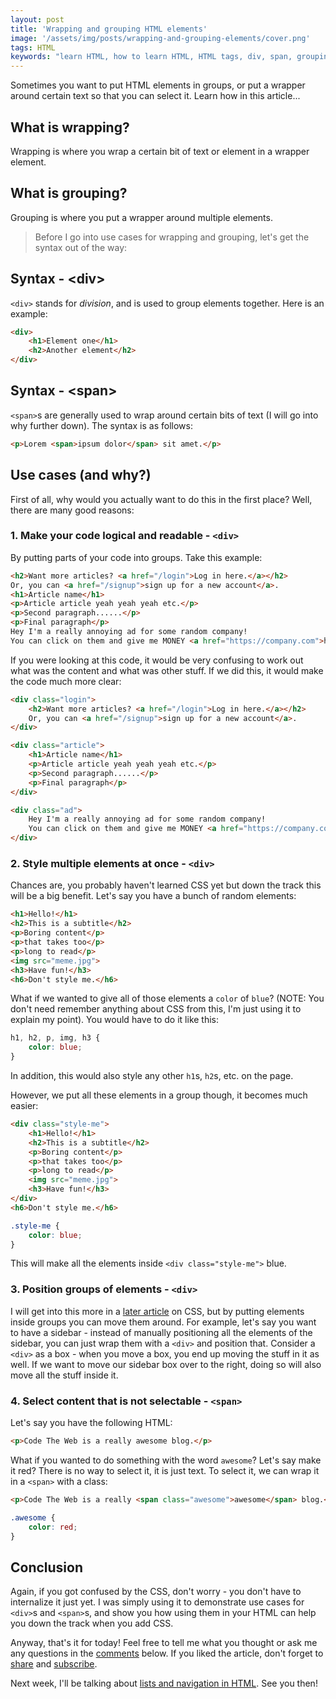 ```yaml
---
layout: post
title: 'Wrapping and grouping HTML elements'
image: '/assets/img/posts/wrapping-and-grouping-elements/cover.png'
tags: HTML
keywords: "learn HTML, how to learn HTML, HTML tags, div, span, grouping, groups, wrapping, Wrapping and grouping HTML elements, Wrapping HTML elements, Grouping HTML elements"
---
```

Sometimes you want to put HTML elements in groups, or put a wrapper around certain text so that you can select it. Learn how in this article...

## What is wrapping?
Wrapping is where you wrap a certain bit of text or element in a wrapper element.

## What is grouping?
Grouping is where you put a wrapper around multiple elements.

> Before I go into use cases for wrapping and grouping, let's get the syntax out of the way:

## Syntax - \<div>
`<div>` stands for *division*, and is used to group elements together. Here is an example:
```HTML
<div>
    <h1>Element one</h1>
    <h2>Another element</h2>
</div>
```
## Syntax - \<span>
`<span>`s are generally used to wrap around certain bits of text (I will go into why further down). The syntax is as follows:
```HTML
<p>Lorem <span>ipsum dolor</span> sit amet.</p>
```

## Use cases (and why?)
First of all, why would you actually want to do this in the first place? Well, there are many good reasons:

### 1. Make your code logical and readable - `<div>`
By putting parts of your code into groups. Take this example:
```HTML
<h2>Want more articles? <a href="/login">Log in here.</a></h2>
Or, you can <a href="/signup">sign up for a new account</a>.
<h1>Article name</h1>
<p>Article article yeah yeah yeah etc.</p>
<p>Second paragraph......</p>
<p>Final paragraph</p>
Hey I'm a really annoying ad for some random company!
You can click on them and give me MONEY <a href="https://company.com">here</a>.
```
If you were looking at this code, it would be very confusing to work out what was the content and what was other stuff. If we did this, it would make the code much more clear:
```HTML
<div class="login">
    <h2>Want more articles? <a href="/login">Log in here.</a></h2>
    Or, you can <a href="/signup">sign up for a new account</a>.
</div>

<div class="article">
    <h1>Article name</h1>
    <p>Article article yeah yeah yeah etc.</p>
    <p>Second paragraph......</p>
    <p>Final paragraph</p>
</div>

<div class="ad">
    Hey I'm a really annoying ad for some random company!
    You can click on them and give me MONEY <a href="https://company.com">here</a>.
</div>
```

### 2. Style multiple elements at once - `<div>`
Chances are, you probably haven't learned CSS yet but down the track this will be a big benefit.
Let's say you have a bunch of random elements:
```HTML
<h1>Hello!</h1>
<h2>This is a subtitle</h2>
<p>Boring content</p>
<p>that takes too</p>
<p>long to read</p>
<img src="meme.jpg">
<h3>Have fun!</h3>
<h6>Don't style me.</h6>
```
What if we wanted to give all of those elements a `color` of `blue`? (NOTE: You don't need remember anything about CSS from this, I'm just using it to explain my point). You would have to do it like this:
```CSS
h1, h2, p, img, h3 {
    color: blue;
}
```
In addition, this would also style any other `h1`s, `h2`s, etc. on the page.

However, we put all these elements in a group though, it becomes much easier:
```HTML
<div class="style-me">
    <h1>Hello!</h1>
    <h2>This is a subtitle</h2>
    <p>Boring content</p>
    <p>that takes too</p>
    <p>long to read</p>
    <img src="meme.jpg">
    <h3>Have fun!</h3>
</div>
<h6>Don't style me.</h6>
```
```CSS
.style-me {
    color: blue;
}
```
This will make all the elements inside `<div class="style-me">` blue.
### 3. Position groups of elements - `<div>`
I will get into this more in a [later article][positioning] on CSS, but by putting elements inside groups you can move them around.
For example, let's say you want to have a sidebar - instead of manually positioning all the elements of the sidebar, you can just wrap them with a `<div>` and position that. Consider a `<div>` as a box - when you move a box, you end up moving the stuff in it as well. If we want to move our sidebar box over to the right, doing so will also move all the stuff inside it.
### 4. Select content that is not selectable - `<span>`
Let's say you have the following HTML:
```HTML
<p>Code The Web is a really awesome blog.</p>
```
What if you wanted to do something with the word `awesome`? Let's say make it red? There is no way to select it, it is just text. To select it, we can wrap it in a `<span>` with a class:
```HTML
<p>Code The Web is a really <span class="awesome">awesome</span> blog.</p>
```
```CSS
.awesome {
    color: red;
}
```

## Conclusion
Again, if you got confused by the CSS, don't worry - you don't have to internalize it just yet. I was simply using it to demonstrate use cases for `<div>`s and `<span>`s, and show you how using them in your HTML can help you down the track when you add CSS.

Anyway, that's it for today! Feel free to tell me what you thought or ask me any questions in the [comments] below. If you liked the article, don't forget to [share] and [subscribe][newsletter].

Next week, I'll be talking about [lists and navigation in HTML][lists-and-nav]. See you then!

[lists-and-nav]: /lists-and-navigation/
[positioning]: /css-sizing-and-positioning/
[share]: {{site.share}}
[comments]: {{site.comments}}
[newsletter]: {{site.newsletter}}